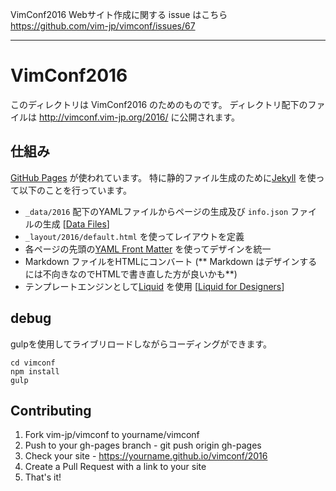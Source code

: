 VimConf2016 Webサイト作成に関する issue はこちら https://github.com/vim-jp/vimconf/issues/67

---

# VimConf2016

このディレクトリは VimConf2016 のためのものです。
ディレクトリ配下のファイルは http://vimconf.vim-jp.org/2016/ に公開されます。

## 仕組み

[GitHub Pages](https://pages.github.com) が使われています。
特に静的ファイル生成のために[Jekyll](https://help.github.com/articles/using-jekyll-with-pages/) を使って以下のことを行っています。

* `_data/2016` 配下のYAMLファイルからページの生成及び `info.json` ファイルの生成 [[Data Files](http://jekyllrb.com/docs/datafiles/)]
* `_layout/2016/default.html` を使ってレイアウトを定義
* 各ページの先頭の[YAML Front Matter](http://jekyllrb.com/docs/frontmatter/) を使ってデザインを統一
* Markdown ファイルをHTMLにコンバート (** Markdown はデザインするには不向きなのでHTMLで書き直した方が良いかも**)
* テンプレートエンジンとして[Liquid](https://github.com/Shopify/liquid/wiki/Liquid-for-Designers) を使用 [[Liquid for Designers](https://github.com/Shopify/liquid/wiki/Liquid-for-Designers)]

## debug
gulpを使用してライブリロードしながらコーディングができます。

```
cd vimconf
npm install
gulp
```

## Contributing

1. Fork vim-jp/vimconf to yourname/vimconf
2. Push to your gh-pages branch - git push origin gh-pages
3. Check your site - https://yourname.github.io/vimconf/2016
4. Create a Pull Request with a link to your site
5. That's it!
